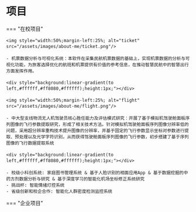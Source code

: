 # 项目

=== "在校项目" 

    <img style="width:50%;margin-left:25%; alt="ticket" src="/assets/images/about-me/ticket.png"/>

    - 机票数据分析与可视化系统：本软件在采集民航机票数据的基础上，实现机票数据的分析与可视化功能，为旅客选择优化的航班和机票提供有价值的参考信息，在推动智慧民航中的智慧出行方面发挥作用。

    <div style="background:linear-gradient(to left,#ffffff,#ff8080,#ffffff);height:1px;"></div>

    <img style="width:50%;margin-left:25%; alt="flight" src="/assets/images/about-me/flight.png"/>

    - 中大型支线物流无人机驾驶员核心胜任能力及评估模式研究：开展了基于模拟机驾驶舱面板序列图像的飞行参数提取研究，形成了相关技术方法。针对模拟机驾驶舱面板序列图像分辨率低的问题，采用超分辨率重构技术提升图像的分辨率，并基于固定的飞行参数显示坐标对参数进行提取、预处理以及光学字符识别，从而获得驾驶舱面板序列图像的飞行参数，初步搭建了基于序列图像的飞行数据提取系统

    <div style="background:linear-gradient(to left,#ffffff,#ff8080,#ffffff);height:1px;"></div>

    - 校级小科创系统: 家庭图书管理系统 & 基于人脸识别的相面应用App & 基于数据挖掘的中药方剂数据分析与研究 & 基于深度学习的智能化机场坐标修正系统研究
    - 挑战杯: 智能情绪灯控系统
    - 省级创新和校企合作: 智能化人群密度检测监控系统

=== "企业项目" 